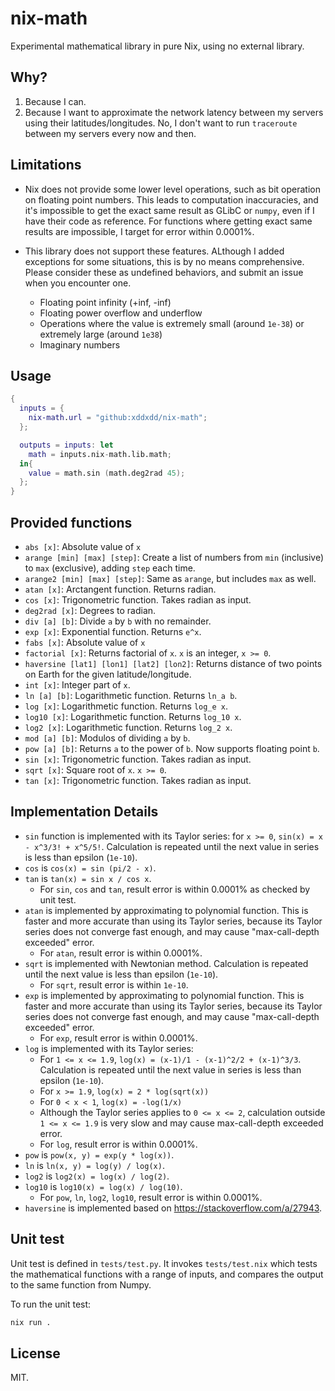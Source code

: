 # nix-math

Experimental mathematical library in pure Nix, using no external library.

## Why?

1. Because I can.
2. Because I want to approximate the network latency between my servers using their latitudes/longitudes. No, I don't want to run `traceroute` between my servers every now and then.

## Limitations

- Nix does not provide some lower level operations, such as bit operation on floating point numbers. This leads to computation inaccuracies, and it's impossible to get the exact same result as GLibC or `numpy`, even if I have their code as reference. For functions where getting exact same results are impossible, I target for error within 0.0001%.

- This library does not support these features. ALthough I added exceptions for some situations, this is by no means comprehensive. Please consider these as undefined behaviors, and submit an issue when you encounter one.
  - Floating point infinity (+inf, -inf)
  - Floating power overflow and underflow
  - Operations where the value is extremely small (around `1e-38`) or extremely large (around `1e38`)
  - Imaginary numbers

## Usage

```nix
{
  inputs = {
    nix-math.url = "github:xddxdd/nix-math";
  };

  outputs = inputs: let
    math = inputs.nix-math.lib.math;
  in{
    value = math.sin (math.deg2rad 45);
  };
}
```

## Provided functions

- `abs [x]`: Absolute value of `x`
- `arange [min] [max] [step]`: Create a list of numbers from `min` (inclusive) to `max` (exclusive), adding `step` each time.
- `arange2 [min] [max] [step]`: Same as `arange`, but includes `max` as well.
- `atan [x]`: Arctangent function. Returns radian.
- `cos [x]`: Trigonometric function. Takes radian as input.
- `deg2rad [x]`: Degrees to radian.
- `div [a] [b]`: Divide `a` by `b` with no remainder.
- `exp [x]`: Exponential function. Returns `e^x`.
- `fabs [x]`: Absolute value of `x`
- `factorial [x]`: Returns factorial of `x`. `x` is an integer, `x >= 0`.
- `haversine [lat1] [lon1] [lat2] [lon2]`: Returns distance of two points on Earth for the given latitude/longitude.
- `int [x]`: Integer part of `x`.
- `ln [a] [b]`: Logarithmetic function. Returns `ln_a b`.
- `log [x]`: Logarithmetic function. Returns `log_e x`.
- `log10 [x]`: Logarithmetic function. Returns `log_10 x`.
- `log2 [x]`: Logarithmetic function. Returns `log_2 x`.
- `mod [a] [b]`: Modulos of dividing `a` by `b`.
- `pow [a] [b]`: Returns `a` to the power of `b`. Now supports floating point `b`.
- `sin [x]`: Trigonometric function. Takes radian as input.
- `sqrt [x]`: Square root of `x`. `x >= 0`.
- `tan [x]`: Trigonometric function. Takes radian as input.

## Implementation Details

- `sin` function is implemented with its Taylor series: for `x >= 0`, `sin(x) = x - x^3/3! + x^5/5!`. Calculation is repeated until the next value in series is less than epsilon (`1e-10`).
- `cos` is `cos(x) = sin (pi/2 - x)`.
- `tan` is `tan(x) = sin x / cos x`.
  - For `sin`, `cos` and `tan`, result error is within 0.0001% as checked by unit test.
- `atan` is implemented by approximating to polynomial function. This is faster and more accurate than using its Taylor series, because its Taylor series does not converge fast enough, and may cause "max-call-depth exceeded" error.
  - For `atan`, result error is within 0.0001%.
- `sqrt` is implemented with Newtonian method. Calculation is repeated until the next value is less than epsilon (`1e-10`).
  - For `sqrt`, result error is within `1e-10`.
- `exp` is implemented by approximating to polynomial function. This is faster and more accurate than using its Taylor series, because its Taylor series does not converge fast enough, and may cause "max-call-depth exceeded" error.
  - For `exp`, result error is within 0.0001%.
- `log` is implemented with its Taylor series:
  - For `1 <= x <= 1.9`, `log(x) = (x-1)/1 - (x-1)^2/2 + (x-1)^3/3`. Calculation is repeated until the next value in series is less than epsilon (`1e-10`).
  - For `x >= 1.9`, `log(x) = 2 * log(sqrt(x))`
  - For `0 < x < 1`, `log(x) = -log(1/x)`
  - Although the Taylor series applies to `0 <= x <= 2`, calculation outside `1 <= x <= 1.9` is very slow and may cause max-call-depth exceeded error.
  - For `log`, result error is within 0.0001%.
- `pow` is `pow(x, y) = exp(y * log(x))`.
- `ln` is `ln(x, y) = log(y) / log(x)`.
- `log2` is `log2(x) = log(x) / log(2)`.
- `log10` is `log10(x) = log(x) / log(10)`.
  - For `pow`, `ln`, `log2`, `log10`, result error is within 0.0001%.
- `haversine` is implemented based on <https://stackoverflow.com/a/27943>.

## Unit test

Unit test is defined in `tests/test.py`. It invokes `tests/test.nix` which tests the mathematical functions with a range of inputs, and compares the output to the same function from Numpy.

To run the unit test:

```bash
nix run .
```

## License

MIT.
